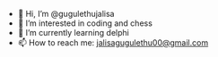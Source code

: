 - 👋 Hi, I’m @gugulethujalisa
- 👀 I’m interested in coding and chess
- 🌱 I’m currently learning delphi 
- 📫 How to reach me: jalisagugulethu00@gmail.com

<!---
gugulethujalisa/gugulethujalisa is a ✨ special ✨ repository because its `README.md` (this file) appears on your GitHub profile.
You can click the Preview link to take a look at your changes.
--->
